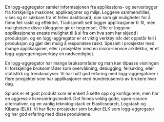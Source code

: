 En logg-aggregator samler informasjonen fra applikasjons- og serverlogger fra  forskjellige maskiner, applikasjoner og miljø. Loggene sammenstilles, vises og er søkbare fra et felles dashboard, noe som gir muligheter for å finne feil raskt og effektivt. Tradisjonelt sett logger applikasjoner til fil, men mulighetene disse råloggene gir er begrenset. Ofte er loggene applikasjonens eneste mulighet til å si fra om hva som har skjedd i produksjon, og en logg-aggregator er et viktig verktøy når det oppstår feil i produksjon og gjør det mulig å respondere raskt. Spesielt i prosjekter med mange applikasjoner, eller i prosjekter med en micro-service arkitektur, er et logg-aggregeringsverktøy en nødvendighet.

En logg-aggregator har mange bruksområder og man kan tilpasse visningen til forskjellige bruksområder som overvåkning, debugging, feilsøking, eller statistikk og trendanalyser. Vi har hatt god erfaring med logg-aggregatorer i flere prosjekter som har applikasjoner med hundretusenvis av brukere hver dag. 

Splunk er et godt produkt som er enkelt å sette opp og konfigurere, men har en aggressiv lisensieringsmodell. Det finnes veldig gode, open-source alternativer, og en vanlig teknologistack er Elasticsearch, Logstash og Kibana (ELK). Vi har flere prosjekter som bruker ELK som logg-aggregator og har god erfaring med disse produktene.